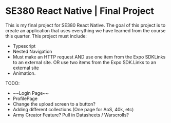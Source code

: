 # SE380 React Native | Final Project

This is my final project for SE380 React Native. 
The goal of this project is to create an application that uses everything we have learned from the course this quarter. 
This project must include:
        <ul>
        <li>Typescript
        <li>Nested Navigation
        <li>Must make an HTTP request AND use one item from the Expo SDKLinks to an external site. OR use two items from the Expo SDK.Links to an external site
        <li>Animation.
        </ul>


TODO: 
<ul>
<li>~~Login Page~~
<li>ProfilePage
<li>Change the upload screen to a button?
<li>Adding different collections (One page for AoS, 40k, etc)
<li>Army Creator Feature? Pull in Datasheets / Warscrolls?
</ul>
